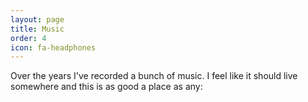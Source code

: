 ```yaml
---
layout: page
title: Music
order: 4
icon: fa-headphones
---
```


<div class="page-description">
  <p>
    Over the years I've recorded a bunch of music. I feel like it should live somewhere and this is as good a place as any:
  </p>
</div>
